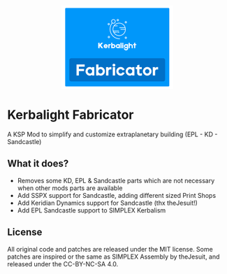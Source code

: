 <p style="text-align: center;">
    <img src="Assets/logo-fabricator.png" alt="Kerbalight Fabricator" width="256" />
</p>

# Kerbalight Fabricator

 A KSP Mod to simplify and customize extraplanetary building (EPL - KD - Sandcastle)

## What it does?

- Removes some KD, EPL & Sandcastle parts which are not necessary when other mods parts are available
- Add SSPX support for Sandcastle, adding different sized Print Shops
- Add Keridian Dynamics support for Sandcastle (thx theJesuit!)
- Add EPL Sandcastle support to SIMPLEX Kerbalism

 ## License

 All original code and patches are released under the MIT license.
 Some patches are inspired or the same as SIMPLEX Assembly by theJesuit, and released under the CC-BY-NC-SA 4.0.
